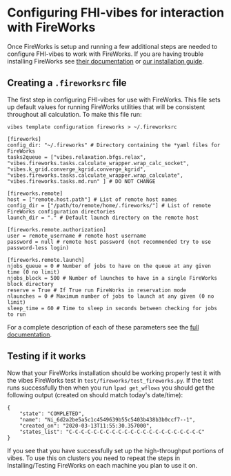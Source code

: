 # Configuring FHI-vibes for interaction with FireWorks
Once FireWorks is setup and running  a few additional steps are needed to configure FHI-vibes to work with FireWorks.
If you are having trouble installing FireWorks see [their documentation](https://materialsproject.github.io/fireworks/) or [our installation guide](../Installation/0_setup.md).

## Creating a `.fireworksrc` file
The first step in configuring FHI-vibes for use with FireWorks.
This file sets up default values for running FireWorks utilities that will be consistent throughout all calculation.
To make this file run:

`vibes template configuration fireworks > ~/.fireworksrc`

```
[fireworks]
config_dir: "~/.fireworks" # Directory containing the *yaml files for FireWorks
tasks2queue = ["vibes.relaxation.bfgs.relax", "vibes.fireworks.tasks.calculate_wrapper.wrap_calc_socket", "vibes.k_grid.converge_kgrid.converge_kgrid", "vibes.fireworks.tasks.calculate_wrapper.wrap_calculate", "vibes.fireworks.tasks.md.run" ] # DO NOT CHANGE

[fireworks.remote]
host = ["remote.host.path"] # List of remote host names
config_dir = ["/path/to/remote/home/.fireworks/"] # List of remote FireWorks configuration directories
launch_dir = "." # Default launch directory on the remote host

[fireworks.remote.authorization]
user = remote_username # remote host username
password = null # remote host password (not recommended try to use password-less login)

[fireworks.remote.launch]
njobs_queue = 0 # Number of jobs to have on the queue at any given time (0 no limit)
njobs_block = 500 # Number of launches to have in a single FireWorks block directory
reserve = True # If True run FireWorks in reservation mode
nlaunches = 0 # Maximum number of jobs to launch at any given (0 no limit)
sleep_time = 60 # Time to sleep in seconds between checking for jobs to run
```
For a complete description of each of these parameters see the [full documentation](../../Documentation/1_general_high_throughput).

## Testing if it works
Now that your FireWorks installation should be working properly test it with the vibes FireWorks test in `test/fireworks/test_fireworks.py`.
If the test runs successfully then when you run `lpad get_wflows` you should get the following output (created on should match today's date/time):
```
{
    "state": "COMPLETED",
    "name": "Ni_6d2a2be5a5c1c4549639b55c5403b438b3b0ccf7--1",
    "created_on": "2020-03-13T11:55:30.357000",
    "states_list": "C-C-C-C-C-C-C-C-C-C-C-C-C-C-C-C-C-C-C-C-C-C"
}

```
If you see that you have successfully set up the high-throughput portions of vibes. To use this on clusters you need to repeat the steps in Installing/Testing FireWorks on each machine you plan to use it on.
